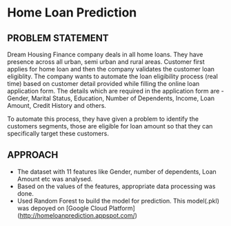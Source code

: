 # Home Loan Prediction

## PROBLEM STATEMENT
Dream Housing Finance company deals in all home loans. They have presence across all urban, semi urban and rural areas. Customer first applies for home loan and then the company validates the customer loan eligiblity. The company wants to automate the loan eligibility process (real time) based on customer detail provided while filling the online loan application form. The details which are required in the application form are - Gender, Marital Status, Education, Number of Dependents, Income, Loan Amount, Credit History and others.

To automate this process, they have given a problem to identify the customers segments, those are eligible for loan amount so that they can specifically target these customers.

## APPROACH
* The dataset with 11 features like Gender, number of dependents, Loan Amount etc was analysed. 
* Based on the values of the features, appropriate data processing was done.
* Used Random Forest to build the model for prediction. This model(.pkl) was depoyed on [Google Cloud Platform]
(http://homeloanprediction.appspot.com/)
